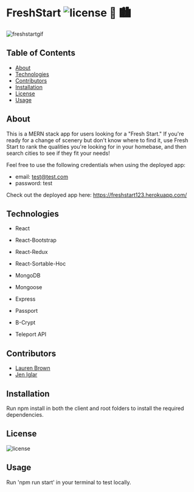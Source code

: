 # FreshStart ![license](https://img.shields.io/static/v1?label=License&message=MIT&color=lightgreen) 🌳 🏙

![freshstartgif](https://github.com/jeniglar/FreshStart/blob/main/assets/freshstart.gif?raw=true)
 ## Table of Contents
  
 - [About](#About)
 - [Technologies](#Technologies)
 - [Contributors](#Contributors)
 - [Installation](#Installation)
 - [License](#License)
 - [Usage](#Usage)

## About

This is a MERN stack app for users looking for a "Fresh Start." If you're ready for a change of scenery but don't know where to find it, use Fresh Start to rank the qualities you're looking for in your homebase, and then search cities to see if they fit your needs!

Feel free to use the following credentials when using the deployed app: 

- email: test@test.com
- password: test

Check out the deployed app here: https://freshstart123.herokuapp.com/

## Technologies

- React
- React-Bootstrap
- React-Redux
- React-Sortable-Hoc

- MongoDB
- Mongoose

- Express
- Passport
- B-Crypt

- Teleport API

## Contributors

- [Lauren Brown](https://github.com/laurenbrown108)
- [Jen Iglar](https://github.com/jeniglar)

## Installation

Run npm install in both the client and root folders to install the required dependencies.

## License

![license](https://img.shields.io/static/v1?label=License&message=MIT&color=lightgreen)

## Usage

Run 'npm run start' in your terminal to test locally.
